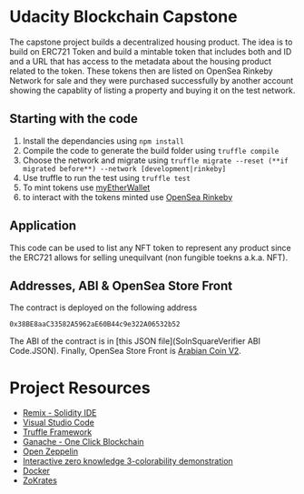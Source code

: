 # Udacity Blockchain Capstone

The capstone project builds a decentralized housing product. The idea is to build on ERC721 Token and build a mintable token that includes both and ID and a URL that has access to the metadata about the housing product related to the token. These tokens then are listed on OpenSea Rinkeby Network for sale and they were purchased successfully by another account showing the capablity of listing a property and buying it on the test network. 
## Starting with the code
1. Install the dependancies using `npm install`
2. Compile the code to generate the build folder using `truffle compile`
3. Choose the network and migrate using `truffle migrate --reset (**if migrated before**) --network [development|rinkeby]`
4. Use truffle to run the test using `truffle test`
5. To mint tokens use [myEtherWallet](https://www.myetherwallet.com/)
6. to interact with the tokens minted use [OpenSea Rinkeby](https://rinkeby.opensea.io) 

## Application
This code can be used to list any NFT token to represent any product since the ERC721 allows for selling unequilvant (non fungible toekns a.k.a. NFT).

## Addresses, ABI & OpenSea Store Front
The contract is deployed on the following address
```
0x38BE8aaC33582A5962aE60B44c9e322A06532b52
```
The ABI of the contract is in [this JSON file](SolnSquareVerifier ABI Code.JSON).
Finally, OpenSea Store Front is  [Arabian Coin V2](https://rinkeby.opensea.io/assets/arabiancoinv2).

# Project Resources

* [Remix - Solidity IDE](https://remix.ethereum.org/)
* [Visual Studio Code](https://code.visualstudio.com/)
* [Truffle Framework](https://truffleframework.com/)
* [Ganache - One Click Blockchain](https://truffleframework.com/ganache)
* [Open Zeppelin ](https://openzeppelin.org/)
* [Interactive zero knowledge 3-colorability demonstration](http://web.mit.edu/~ezyang/Public/graph/svg.html)
* [Docker](https://docs.docker.com/install/)
* [ZoKrates](https://github.com/Zokrates/ZoKrates)
